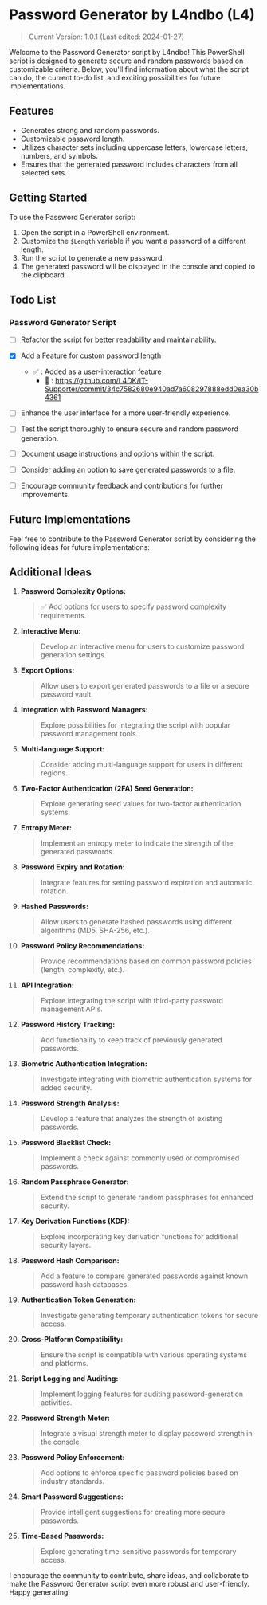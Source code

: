 # Password Generator by L4ndbo (L4)
> Current Version: 1.0.1 (Last edited: 2024-01-27)

Welcome to the Password Generator script by L4ndbo!
This PowerShell script is designed to generate secure and random passwords based on customizable criteria. 
Below, you'll find information about what the script can do, the current to-do list, and exciting possibilities for future implementations.


## Features

- Generates strong and random passwords.
- Customizable password length.
- Utilizes character sets including uppercase letters, lowercase letters, numbers, and symbols.
- Ensures that the generated password includes characters from all selected sets.


## Getting Started

To use the Password Generator script:

1. Open the script in a PowerShell environment.
2. Customize the `$Length` variable if you want a password of a different length.
3. Run the script to generate a new password.
4. The generated password will be displayed in the console and copied to the clipboard.


## Todo List

### Password Generator Script
- [ ] Refactor the script for better readability and maintainability.
- [x] Add a Feature for custom password length
   - :white_check_mark: : Added as a user-interaction feature
      - :link: : https://github.com/L4DK/IT-Supporter/commit/34c7582680e940ad7a608297888edd0ea30b4361   
- [ ] Enhance the user interface for a more user-friendly experience.
- [ ] Test the script thoroughly to ensure secure and random password generation.
- [ ] Document usage instructions and options within the script.
- [ ] Consider adding an option to save generated passwords to a file.
- [ ] Encourage community feedback and contributions for further improvements.


## Future Implementations

Feel free to contribute to the Password Generator script by considering the following ideas for future implementations:

## Additional Ideas

1. **Password Complexity Options:**
   > :white_check_mark: Add options for users to specify password complexity requirements.

2. **Interactive Menu:**
   > Develop an interactive menu for users to customize password generation settings.

3. **Export Options:**
   > Allow users to export generated passwords to a file or a secure password vault.

4. **Integration with Password Managers:**
   > Explore possibilities for integrating the script with popular password management tools.

5. **Multi-language Support:**
   > Consider adding multi-language support for users in different regions.

6. **Two-Factor Authentication (2FA) Seed Generation:**
   > Explore generating seed values for two-factor authentication systems.

7. **Entropy Meter:**
   > Implement an entropy meter to indicate the strength of the generated passwords.

8. **Password Expiry and Rotation:**
   > Integrate features for setting password expiration and automatic rotation.

9. **Hashed Passwords:**
   > Allow users to generate hashed passwords using different algorithms (MD5, SHA-256, etc.).

10. **Password Policy Recommendations:**
    > Provide recommendations based on common password policies (length, complexity, etc.).

11. **API Integration:**
    > Explore integrating the script with third-party password management APIs.

12. **Password History Tracking:**
    > Add functionality to keep track of previously generated passwords.

13. **Biometric Authentication Integration:**
    > Investigate integrating with biometric authentication systems for added security.

14. **Password Strength Analysis:**
    > Develop a feature that analyzes the strength of existing passwords.

15. **Password Blacklist Check:**
    > Implement a check against commonly used or compromised passwords.

16. **Random Passphrase Generator:**
    > Extend the script to generate random passphrases for enhanced security.

17. **Key Derivation Functions (KDF):**
    > Explore incorporating key derivation functions for additional security layers.

18. **Password Hash Comparison:**
    > Add a feature to compare generated passwords against known password hash databases.

19. **Authentication Token Generation:**
    > Investigate generating temporary authentication tokens for secure access.

20. **Cross-Platform Compatibility:**
    > Ensure the script is compatible with various operating systems and platforms.

21. **Script Logging and Auditing:**
    > Implement logging features for auditing password-generation activities.

22. **Password Strength Meter:**
    > Integrate a visual strength meter to display password strength in the console.

23. **Password Policy Enforcement:**
    > Add options to enforce specific password policies based on industry standards.

24. **Smart Password Suggestions:**
    > Provide intelligent suggestions for creating more secure passwords.

25. **Time-Based Passwords:**
    > Explore generating time-sensitive passwords for temporary access.


I encourage the community to contribute, share ideas, and collaborate to make the Password Generator script even more robust and user-friendly.
Happy generating!
